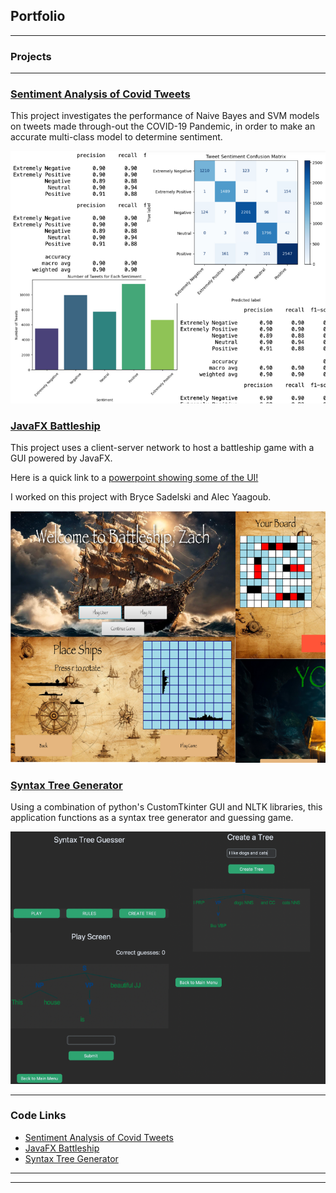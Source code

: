 ## Portfolio

---

### Projects
---
### [Sentiment Analysis of Covid Tweets](Sentiment_analysis_covid-2/Sentiment_analysis_covid.md)

This project investigates the performance of Naive Bayes and SVM models on tweets made through-out the COVID-19 Pandemic, in order to make an accurate multi-class model to determine sentiment. 

<img src="images/Sentiment_analysis_covid.png"/>

### [JavaFX Battleship](https://drive.google.com/drive/folders/1vLBnGXGiOdrYrZfDDUy-KJZBk7zf_bwh?usp=sharing)

This project uses a client-server network to host a battleship game with a GUI powered by JavaFX. 

Here is a quick link to a [powerpoint showing some of the UI!](https://docs.google.com/presentation/d/1_1wRdiF9V4dvdhygeJr7y3Ek1-YMpN5-LiivXzHD_OA/edit#slide=id.p)

I worked on this project with Bryce Sadelski and Alec Yaagoub. 

<img src="images/BattleshipProj.png"/>

### [Syntax Tree Generator](/Syntax_tree_generator.md)

Using a combination of python's CustomTkinter GUI and NLTK libraries, this application functions as a syntax tree generator and guessing game. 

<img src="images/Syntax_tree_gen-2.png"/>




---

### Code Links

- [Sentiment Analysis of Covid Tweets](Sentiment_analysis_covid-2/Sentiment_analysis_covid.md)
- [JavaFX Battleship](https://drive.google.com/drive/folders/1vLBnGXGiOdrYrZfDDUy-KJZBk7zf_bwh?usp=sharing)
- [Syntax Tree Generator](/Syntax_tree_generator.md)
  


---




---
